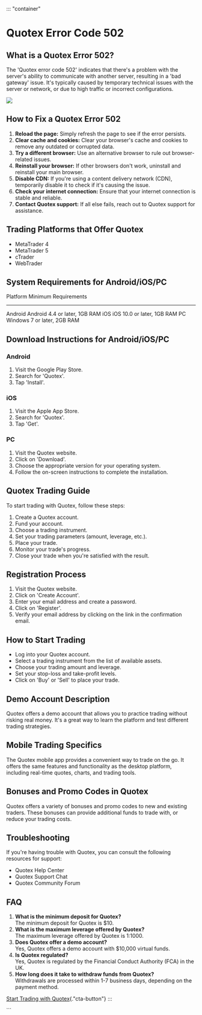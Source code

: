 ::: \"container\"
# Quotex Error Code 502

## What is a Quotex Error 502?

The \'Quotex error code 502\' indicates that there\'s a problem with the
server\'s ability to communicate with another server, resulting in a
\'bad gateway\' issue. It\'s typically caused by temporary technical
issues with the server or network, or due to high traffic or incorrect
configurations.

[![](https://static.quotex.io/files/4_en/300_250.jpg)](https://traff.sbs/brokerqxlid)

## How to Fix a Quotex Error 502

1.  **Reload the page:** Simply refresh the page to see if the error
    persists.
2.  **Clear cache and cookies:** Clear your browser\'s cache and cookies
    to remove any outdated or corrupted data.
3.  **Try a different browser:** Use an alternative browser to rule out
    browser-related issues.
4.  **Reinstall your browser:** If other browsers don\'t work, uninstall
    and reinstall your main browser.
5.  **Disable CDN:** If you\'re using a content delivery network (CDN),
    temporarily disable it to check if it\'s causing the issue.
6.  **Check your internet connection:** Ensure that your internet
    connection is stable and reliable.
7.  **Contact Quotex support:** If all else fails, reach out to Quotex
    support for assistance.

## Trading Platforms that Offer Quotex

-   MetaTrader 4
-   MetaTrader 5
-   cTrader
-   WebTrader

## System Requirements for Android/iOS/PC

  Platform   Minimum Requirements
  ---------- -------------------------------
  Android    Android 4.4 or later, 1GB RAM
  iOS        iOS 10.0 or later, 1GB RAM
  PC         Windows 7 or later, 2GB RAM

## Download Instructions for Android/iOS/PC

### Android

1.  Visit the Google Play Store.
2.  Search for \'Quotex\'.
3.  Tap \'Install\'.

### iOS

1.  Visit the Apple App Store.
2.  Search for \'Quotex\'.
3.  Tap \'Get\'.

### PC

1.  Visit the Quotex website.
2.  Click on \'Download\'.
3.  Choose the appropriate version for your operating system.
4.  Follow the on-screen instructions to complete the installation.

## Quotex Trading Guide

To start trading with Quotex, follow these steps:

1.  Create a Quotex account.
2.  Fund your account.
3.  Choose a trading instrument.
4.  Set your trading parameters (amount, leverage, etc.).
5.  Place your trade.
6.  Monitor your trade\'s progress.
7.  Close your trade when you\'re satisfied with the result.

## Registration Process

1.  Visit the Quotex website.
2.  Click on \'Create Account\'.
3.  Enter your email address and create a password.
4.  Click on \'Register\'.
5.  Verify your email address by clicking on the link in the
    confirmation email.

## How to Start Trading

-   Log into your Quotex account.
-   Select a trading instrument from the list of available assets.
-   Choose your trading amount and leverage.
-   Set your stop-loss and take-profit levels.
-   Click on \'Buy\' or \'Sell\' to place your trade.

## Demo Account Description

Quotex offers a demo account that allows you to practice trading without
risking real money. It\'s a great way to learn the platform and test
different trading strategies.

## Mobile Trading Specifics

The Quotex mobile app provides a convenient way to trade on the go. It
offers the same features and functionality as the desktop platform,
including real-time quotes, charts, and trading tools.

## Bonuses and Promo Codes in Quotex

Quotex offers a variety of bonuses and promo codes to new and existing
traders. These bonuses can provide additional funds to trade with, or
reduce your trading costs.

## Troubleshooting

If you\'re having trouble with Quotex, you can consult the following
resources for support:

-   Quotex Help Center
-   Quotex Support Chat
-   Quotex Community Forum

## FAQ

1.  **What is the minimum deposit for Quotex?**\
    The minimum deposit for Quotex is \$10.
2.  **What is the maximum leverage offered by Quotex?**\
    The maximum leverage offered by Quotex is 1:1000.
3.  **Does Quotex offer a demo account?**\
    Yes, Quotex offers a demo account with \$10,000 virtual funds.
4.  **Is Quotex regulated?**\
    Yes, Quotex is regulated by the Financial Conduct Authority (FCA) in
    the UK.
5.  **How long does it take to withdraw funds from Quotex?**\
    Withdrawals are processed within 1-7 business days, depending on the
    payment method.

[Start Trading with
Quotex](\%22https://traff.sbs/brokerqxlid\%22){."cta-button"}
:::

\`\`\`

